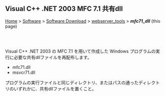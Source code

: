 ## Visual C++ .NET 2003 MFC 7.1 共有dll

[Home](https://oasis3855.github.io/webpage/) > [Software](https://oasis3855.github.io/webpage/software/index.html) > [Software Download](https://oasis3855.github.io/webpage/software/software-download.html) > [webserver_tools](../README.md) > ***mfc71_dll*** (this page)

<br />
<br />

Visual C++ .NET 2003 の MFC 7.1 を用いて作成した Windows プログラムの実行に必要な共有dllファイルを再配布します。

- mfc71.dll
- msvcr71.dll

プログラムの実行ファイルと同じディレクトリ、またはパスの通ったディレクトリのいずれかに、共有dllファイルを置くこと。
